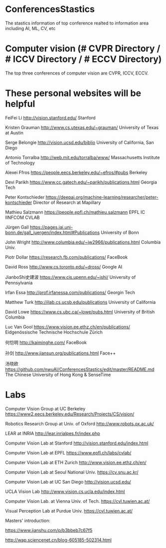 # ConferencesStastics
The stastics information of top conference realted to information area including AI, ML, CV, etc

# Computer vision (# CVPR Directory / # ICCV Directory / # ECCV Directory)
The top three conferences of computer vision are CVPR, ICCV, ECCV. 
# These personal websites will be helpful 
  
  FeiFei Li            http://vision.stanford.edu/                         Stanford

  Kristen Grauman      http://www.cs.utexas.edu/~grauman/                  University of Texas at Austin
  
  Serge Belongie       http://vision.ucsd.edu/biblio                       University of California, San Diego
  
  Antonio Torralba     http://web.mit.edu/torralba/www/                    Massachusetts Institute of Technology
  
  Alexei Ffros         https://people.eecs.berkeley.edu/~efros/#pubs       Berkeley
  
  Devi Parikh          https://www.cc.gatech.edu/~parikh/publications.html  Georgia Tech
  
  Peter Kontschieder   https://deepai.org/machine-learning/researcher/peter-kontschieder  Director of Research at Mapillary
  
  Mathieu Salzmann     https://people.epfl.ch/mathieu.salzmann              EPFL IC IINFCOM CVLAB
  
  Jürgen Gall          https://pages.iai.uni-bonn.de/gall_juergen/index.html#Publications  University of Bonn
  
  John Wright          http://www.columbia.edu/~jw2966/publications.html    Columbia Univ.
  
  Piotr Dollar         https://research.fb.com/publications/                FaceBook
  
  David Ross           http://www.cs.toronto.edu/~dross/                    Google AI  

  JianboShi史建波       https://www.cis.upenn.edu/~jshi/                    University of Pennsylvania

  Irfan Essa           http://prof.irfanessa.com/publications/             Georgin Tech
  
  Matthew Turk         http://ilab.cs.ucsb.edu/publications                University of California
  
  David Lowe           https://www.cs.ubc.ca/~lowe/pubs.html               University of British Columbia
  
  Luc Van Gool         https://www.vision.ee.ethz.ch/en/publications/      Eidgenössische Technische Hochschule Zürich
  
  何恺明               http://kaiminghe.com/                                FaceBook
  
  孙剑                 http://www.jiansun.org/publications.html             Face++
  
  汤晓欧               https://github.com/nwuAI/ConferencesStastics/edit/master/README.md   The Chinese University of Hong Kong & SenseTime
  
  # Labs 
  
  Computer Vision Group at UC Berkeley    https://www2.eecs.berkeley.edu/Research/Projects/CS/vision/
  
  Robotics Research Group at Univ. of Oxford   http://www.robots.ox.ac.uk/
  
  LEAR at INRIA    http://lear.inrialpes.fr/index.php
  
  Computer Vision Lab at Stanford  http://vision.stanford.edu/index.html
  
  Computer Vision Lab at EPFL    https://www.epfl.ch/labs/cvlab/
  
  Computer Vision Lab at ETH Zurich  http://www.vision.ee.ethz.ch/en/
  
  Computer Vision Lab at Seoul National Univ.   https://cv.snu.ac.kr/
  
  Computer Vision Lab at UC San Diego  http://vision.ucsd.edu/
  
  UCLA Vision Lab  http://www.vision.cs.ucla.edu/index.html
  
  Computer Vision Lab. at Vienna Univ. of Tech.   https://cvl.tuwien.ac.at/
  
  Visual Perception Lab at Purdue Univ.   https://cvl.tuwien.ac.at/
  
  
  
  
  Masters' introduction:
  
  https://www.jianshu.com/p/b3bbeb7c67f5
  
  http://wap.sciencenet.cn/blog-605185-502314.html


